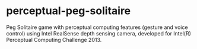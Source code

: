 # perceptual-peg-solitaire
Peg Solitaire game with perceptual computing features (gesture and voice control) using Intel RealSense depth sensing camera, developed for Intel(R) Perceptual Computing Challenge 2013.
